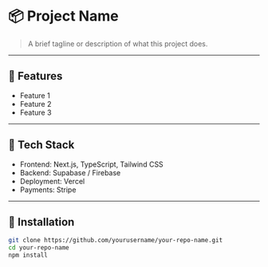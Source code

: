 # 📦 Project Name

> A brief tagline or description of what this project does.

---

## 🚀 Features

- Feature 1
- Feature 2
- Feature 3

---

## 🧱 Tech Stack

- Frontend: Next.js, TypeScript, Tailwind CSS
- Backend: Supabase / Firebase
- Deployment: Vercel
- Payments: Stripe

---

## 🔧 Installation

```bash
git clone https://github.com/yourusername/your-repo-name.git
cd your-repo-name
npm install
